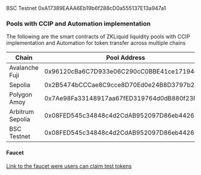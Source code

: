 
<td>BSC Testnet</td>
<td>0xA17389EAAA6Eb19b6f288cD0a555137E13a947a1</td>
</tr>
</tbody></table>

<h3>Pools with CCIP and Automation implementation</h3>

<p>The following are the smart contracts of ZKLiquid liquidity pools with CCIP implementation and Automation for token transfer across multiple chains</p>

<table class="responsive"><thead>
<tr>
<th>Chain</th>
<th>Pool Address</th>
</tr>
</thead><tbody>
<tr>
<td>Avalanche Fuji</td>
<td>0x96120cBa6C7D933e06C290cC0BBE41ce17194c1F</td>
</tr>
<tr>
<td>Sepolia</td>
<td>0x2B5474bCCCae8C9cce8D70Ed0e24B8D3797b2BAD</td>
</tr>
<tr>
<td>Polygon Amoy</td>
<td>0x7Ae98Fa33148917aa67fED319764d0dB880f23F6</td>
</tr>
<tr>
<td>Arbitrum Sepolia</td>
<td>0x08FED545c34848c4d2CdAB952097D86eb4426708</td>
</tr>
<tr>
<td>BSC Testnet</td>
<td>0x08FED545c34848c4d2CdAB952097D86eb4426708</td>
</tr>
</tbody></table>

<h4>Faucet</h4>

<p><a href="https://app.zkliquid.io/swap/faucet" rel="nofollow">Link to the faucet were users can claim test tokens </a></p>


